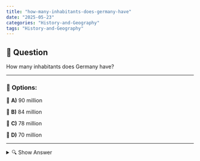 ```yaml
---
title: "how-many-inhabitants-does-germany-have"
date: "2025-05-23"
categories: "History-and-Geography"
tags: "History-and-Geography"
---
```


## 📌 **Question**

How many inhabitants does Germany have?



---

### 📝 **Options:**

🔘 **A)** 90 million

🔘 **B)** 84 million

🔘 **C)** 78 million

🔘 **D)** 70 million

---

<details>
  <summary>🔍 Show Answer</summary>

  <p>
💡  <b>Correct Answer:</b>  b
  </p>
  <p>
    📖<b>Explanation:</b>
    
  </p>
</details>
